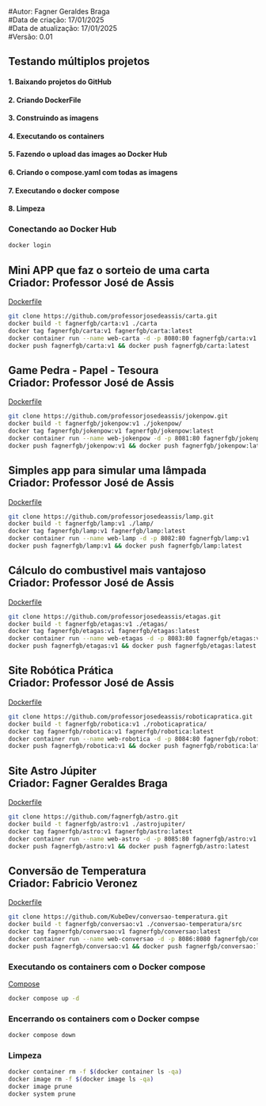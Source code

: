 #Autor: Fagner Geraldes Braga  
#Data de criação: 17/01/2025  
#Data de atualização: 17/01/2025  
#Versão: 0.01

## Testando múltiplos projetos

#### 1. Baixando projetos do GitHub 
#### 2. Criando DockerFile 
#### 3. Construindo as imagens
#### 4. Executando os containers
#### 5. Fazendo o upload das images ao Docker Hub
#### 6. Criando o compose.yaml com todas as imagens
#### 7. Executando o docker compose
#### 8. Limpeza


### Conectando ao Docker Hub
```bash
docker login
```
<h2>Mini APP que faz o sorteio de uma carta<br>
Criador: Professor José de Assis</h2>

[Dockerfile](carta/Dockerfile)

```bash
git clone https://github.com/professorjosedeassis/carta.git
docker build -t fagnerfgb/carta:v1 ./carta
docker tag fagnerfgb/carta:v1 fagnerfgb/carta:latest
docker container run --name web-carta -d -p 8080:80 fagnerfgb/carta:v1
docker push fagnerfgb/carta:v1 && docker push fagnerfgb/carta:latest
```
<h2>Game Pedra - Papel - Tesoura<br>
Criador: Professor José de Assis</h2>

[Dockerfile](jokenpow/Dockerfile)

```bash
git clone https://github.com/professorjosedeassis/jokenpow.git
docker build -t fagnerfgb/jokenpow:v1 ./jokenpow/
docker tag fagnerfgb/jokenpow:v1 fagnerfgb/jokenpow:latest
docker container run --name web-jokenpow -d -p 8081:80 fagnerfgb/jokenpow:v1
docker push fagnerfgb/jokenpow:v1 && docker push fagnerfgb/jokenpow:latest
```
<h2>Simples app para simular uma lâmpada<br>
Criador: Professor José de Assis</h2>

[Dockerfile](lamp/Dockerfile)

```bash
git clone https://github.com/professorjosedeassis/lamp.git
docker build -t fagnerfgb/lamp:v1 ./lamp/
docker tag fagnerfgb/lamp:v1 fagnerfgb/lamp:latest
docker container run --name web-lamp -d -p 8082:80 fagnerfgb/lamp:v1
docker push fagnerfgb/lamp:v1 && docker push fagnerfgb/lamp:latest
```
<h2>Cálculo do combustivel mais vantajoso<br>
Criador: Professor José de Assis</h2>

[Dockerfile](etagas/Dockerfile)

```bash
git clone https://github.com/professorjosedeassis/etagas.git
docker build -t fagnerfgb/etagas:v1 ./etagas/
docker tag fagnerfgb/etagas:v1 fagnerfgb/etagas:latest
docker container run --name web-etagas -d -p 8083:80 fagnerfgb/etagas:v1
docker push fagnerfgb/etagas:v1 && docker push fagnerfgb/etagas:latest
```
<h2>Site Robótica Prática<br>
Criador: Professor José de Assis</h2>

[Dockerfile](roboticapratica/Dockerfile)

```bash
git clone https://github.com/professorjosedeassis/roboticapratica.git
docker build -t fagnerfgb/robotica:v1 ./roboticapratica/
docker tag fagnerfgb/robotica:v1 fagnerfgb/robotica:latest
docker container run --name web-robotica -d -p 8084:80 fagnerfgb/robotica:v1
docker push fagnerfgb/robotica:v1 && docker push fagnerfgb/robotica:latest
```
<h2>Site Astro Júpiter<br>
Criador: Fagner Geraldes Braga</h2>

[Dockerfile](astrojupiter/Dockerfile)

```bash
git clone https://github.com/fagnerfgb/astro.git
docker build -t fagnerfgb/astro:v1 ./astrojupiter/
docker tag fagnerfgb/astro:v1 fagnerfgb/astro:latest
docker container run --name web-astro -d -p 8085:80 fagnerfgb/astro:v1
docker push fagnerfgb/astro:v1 && docker push fagnerfgb/astro:latest
```
<h2>Conversão de Temperatura<br>
Criador: Fabricio Veronez</h2>

[Dockerfile](conversao-temperatura/src/Dockerfile)

```bash
git clone https://github.com/KubeDev/conversao-temperatura.git
docker build -t fagnerfgb/conversao:v1 ./conversao-temperatura/src
docker tag fagnerfgb/conversao:v1 fagnerfgb/conversao:latest
docker container run --name web-conversao -d -p 8086:8080 fagnerfgb/conversao:v1
docker push fagnerfgb/conversao:v1 && docker push fagnerfgb/conversao:latest
```

### Executando os containers com o Docker compose

[Compose](compose.yaml)
```bash
docker compose up -d
```

### Encerrando os containers com o Docker compse
```bash
docker compose down
```

### Limpeza
```bash
docker container rm -f $(docker container ls -qa)
docker image rm -f $(docker image ls -qa)
docker image prune
docker system prune
```




